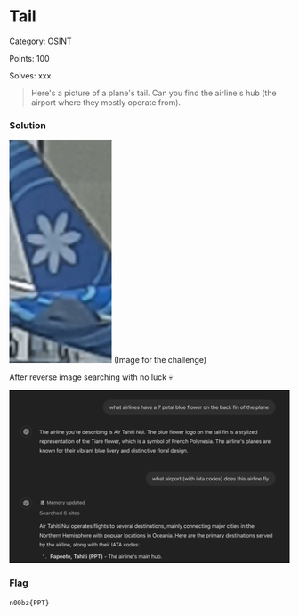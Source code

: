 # Tail

Category: OSINT

Points: 100

Solves: xxx

>Here's a picture of a plane's tail. Can you find the airline's hub (the airport where they mostly operate from).

### Solution

<img src="/images/tail.jpg" height="400"> (Image for the challenge)

After reverse image searching with no luck :skull:

![Chatgpt Answer](/images/tailchatgpt.png)


### Flag

```n00bz{PPT}```